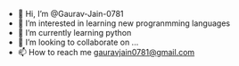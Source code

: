 - 👋 Hi, I’m @Gaurav-Jain-0781
- 👀 I’m interested in learning new progranmming languages
- 🌱 I’m currently learning python
- 💞️ I’m looking to collaborate on ...
- 📫 How to reach me gauravjain0781@gmail.com

<!---
Gaurav-Jain-0781/Gaurav-Jain-0781 is a ✨ special ✨ repository because its `README.md` (this file) appears on your GitHub profile.
You can click the Preview link to take a look at your changes.
--->
